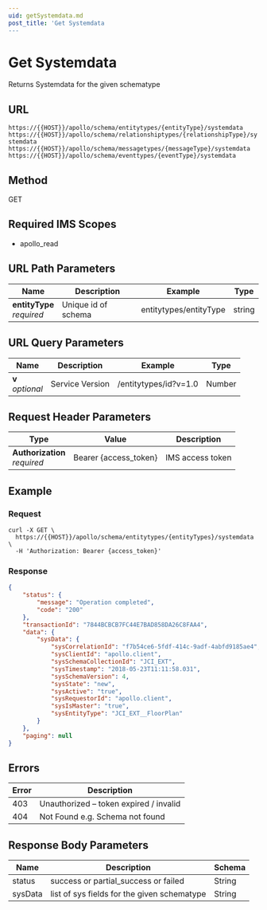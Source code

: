 ```yaml
---
uid: getSystemdata.md
post_title: 'Get Systemdata
---
```

# Get Systemdata

Returns Systemdata for the given schematype

## URL

`https://{{HOST}}/apollo/schema/entitytypes/{entityType}/systemdata`
`https://{{HOST}}/apollo/schema/relationshiptypes/{relationshipType}/systemdata`
`https://{{HOST}}/apollo/schema/messagetypes/{messageType}/systemdata`
`https://{{HOST}}/apollo/schema/eventtypes/{eventType}/systemdata`

## Method

<div class="get">GET</div>

## Required IMS Scopes

* apollo_read

## URL Path Parameters

|Name|Description|Example|Type|
|---|---|---|---|
|**entityType** <br>*required*|Unique id of schema|entitytypes/entityType|string|

## URL Query Parameters

|Name|Description|Example|Type|
|---|---|---|---|
|**v** <br>*optional*|Service Version|/entitytypes/id?v=1.0|Number|

## Request Header Parameters

|Type|Value|Description|
|---|---|---|
|**Authorization** <br>*required*|Bearer {access_token}|IMS access token|

## Example

### Request

```shell
curl -X GET \
  https://{{HOST}}/apollo/schema/entitytypes/{entityTypes}/systemdata \
  -H 'Authorization: Bearer {access_token}' 
```

### Response

```json
{
    "status": {
        "message": "Operation completed",
        "code": "200"
    },
    "transactionId": "7844BCBCB7FC44E7BAD858DA26C8FAA4",
    "data": {
        "sysData": {
            "sysCorrelationId": "f7b54ce6-5fdf-414c-9adf-4abfd9185ae4",
            "sysClientId": "apollo.client",
            "sysSchemaCollectionId": "JCI_EXT",
            "sysTimestamp": "2018-05-23T11:11:58.031",
            "sysSchemaVersion": 4,
            "sysState": "new",
            "sysActive": "true",
            "sysRequestorId": "apollo.client",
            "sysIsMaster": "true",
            "sysEntityType": "JCI_EXT__FloorPlan"
        }
    },
    "paging": null
}
```

## Errors

|Error|Description|
|---|---|
|403|Unauthorized – token expired / invalid  |
|404|Not Found e.g. Schema not found|

## Response Body Parameters

|Name|Description|Schema|
|---|---|---|
|status         |success or partial_success or failed|String |
|sysData    	|list of sys fields for the given schematype|String|
